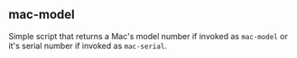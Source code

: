## mac-model

Simple script that returns a Mac's model number if invoked as `mac-model` or it's serial number if invoked as `mac-serial`.

